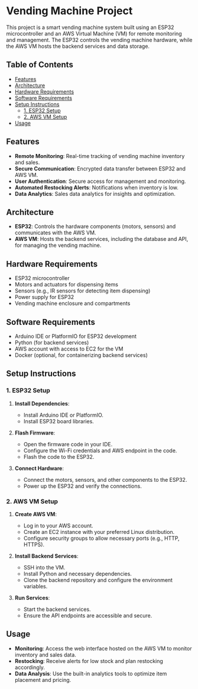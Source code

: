 # Vending Machine Project

This project is a smart vending machine system built using an ESP32 microcontroller and an AWS Virtual Machine (VM) for remote monitoring and management. The ESP32 controls the vending machine hardware, while the AWS VM hosts the backend services and data storage.

## Table of Contents

- [Features](#features)
- [Architecture](#architecture)
- [Hardware Requirements](#hardware-requirements)
- [Software Requirements](#software-requirements)
- [Setup Instructions](#setup-instructions)
  - [1. ESP32 Setup](#1-esp32-setup)
  - [2. AWS VM Setup](#2-aws-vm-setup)
- [Usage](#usage)

## Features

- **Remote Monitoring**: Real-time tracking of vending machine inventory and sales.
- **Secure Communication**: Encrypted data transfer between ESP32 and AWS VM.
- **User Authentication**: Secure access for management and monitoring.
- **Automated Restocking Alerts**: Notifications when inventory is low.
- **Data Analytics**: Sales data analytics for insights and optimization.

## Architecture

- **ESP32**: Controls the hardware components (motors, sensors) and communicates with the AWS VM.
- **AWS VM**: Hosts the backend services, including the database and API, for managing the vending machine.

## Hardware Requirements

- ESP32 microcontroller
- Motors and actuators for dispensing items
- Sensors (e.g., IR sensors for detecting item dispensing)
- Power supply for ESP32
- Vending machine enclosure and compartments

## Software Requirements

- Arduino IDE or PlatformIO for ESP32 development
- Python (for backend services)
- AWS account with access to EC2 for the VM
- Docker (optional, for containerizing backend services)

## Setup Instructions

### 1. ESP32 Setup

1. **Install Dependencies**:
   - Install Arduino IDE or PlatformIO.
   - Install ESP32 board libraries.

2. **Flash Firmware**:
   - Open the firmware code in your IDE.
   - Configure the Wi-Fi credentials and AWS endpoint in the code.
   - Flash the code to the ESP32.

3. **Connect Hardware**:
   - Connect the motors, sensors, and other components to the ESP32.
   - Power up the ESP32 and verify the connections.

### 2. AWS VM Setup

1. **Create AWS VM**:
   - Log in to your AWS account.
   - Create an EC2 instance with your preferred Linux distribution.
   - Configure security groups to allow necessary ports (e.g., HTTP, HTTPS).

2. **Install Backend Services**:
   - SSH into the VM.
   - Install Python and necessary dependencies.
   - Clone the backend repository and configure the environment variables.

3. **Run Services**:
   - Start the backend services.
   - Ensure the API endpoints are accessible and secure.

## Usage

- **Monitoring**: Access the web interface hosted on the AWS VM to monitor inventory and sales data.
- **Restocking**: Receive alerts for low stock and plan restocking accordingly.
- **Data Analysis**: Use the built-in analytics tools to optimize item placement and pricing.
